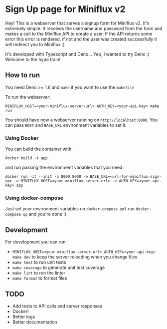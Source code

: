 # Sign Up page for Miniflux v2
Hey! This is a webserver that serves a signup form for Miniflux v2.
It's extremely simple. It receives the username and password from the form and makes a call to the Miniflux API to create a user. If the API returns some error this error is rendered, if not and the user was created successfully it will redirect you to Miniflux :)

It's developed with Typescript and Deno... Yep, I wanted to try Deno :) Welcome to the hype train!

## How to run
You need Deno >= 1.6 and `make` if you want to use the `makefile`

To run the webserver:
```
MINIFLUX_HOST=<your-miniflux-server-url> AUTH_KEY=<your-api-key> make run
```
You should have now a webserver running on `http://localhost:8000`.
You can pass `HOST` and `BASE_URL` environment variables to set it.

### Using Docker
You can build the container with:
```
docker build -t app .
```
and run passing the environment variables that you need:
```
docker run -it --init -p 8000:8000 -e BASE_URL=<url-for-miniflux-sign-up> -e MINIFLUX_HOST=<your-miniflux-server-url> -e AUTH_KEY=<your-api-key> app
```

### Using docker-compose
Just set your environment variables on `docker-compose.yml` run `docker-compose up` and you're done :)

## Development
For development you can run:
* `MINIFLUX_HOST=<your-miniflux-server-url> AUTH_KEY=<your-api-key> make dev` to keep the server reloading when you change files
* `make test` to run unit tests
* `make coverage` to generate unit test coverage
* `make lint` to run the linter
* `make format` to format files

## TODO
* Add tests to API calls and server responses
* Docker!
* Better logs
* Better documentation